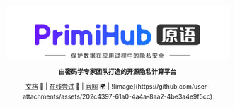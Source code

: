 <p align="center">
  <img src="https://raw.githubusercontent.com/helloprimihub/img/main/readme/header1.jpeg" alt="Header">
  <br>

  <p align="center"><strong>由密码学专家团队打造的开源隐私计算平台</strong></p>

  <p align="center">
    <a href="https://docs.primihub.com/"> 文档</a> 📓 | <a href="https://primihub.com/#/apply">在线尝试</a> 🙋‍ | <a href="https://primihub.com/">官网</a> 🌍 | ![image](https://github.com/user-attachments/assets/202c4397-61a0-4a4a-8aa2-4be3a4e9f5cc)

  </p>

</p>
